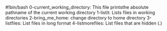 #!bin/bash
0-current_working_directory: This file printsthe absolute pathname of the current working directory
1-listit: Lists files in working directories
2-bring_me_home: change directory to home directory
3-listfiles: List files in long format
4-listmorefiles: List files that are hidden (.)
